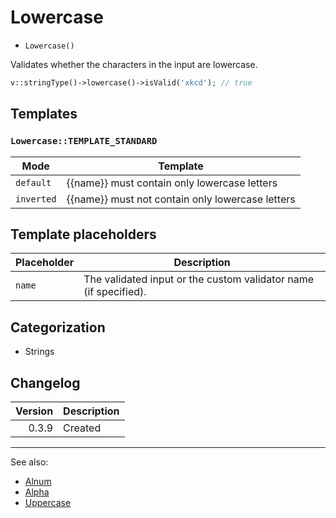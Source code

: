 # Lowercase

- `Lowercase()`

Validates whether the characters in the input are lowercase.

```php
v::stringType()->lowercase()->isValid('xkcd'); // true
```

## Templates

### `Lowercase::TEMPLATE_STANDARD`

| Mode       | Template                                         |
|------------|--------------------------------------------------|
| `default`  | {{name}} must contain only lowercase letters     |
| `inverted` | {{name}} must not contain only lowercase letters |

## Template placeholders

| Placeholder | Description                                                      |
|-------------|------------------------------------------------------------------|
| `name`      | The validated input or the custom validator name (if specified). |

## Categorization

- Strings

## Changelog

| Version | Description |
|--------:|-------------|
|   0.3.9 | Created     |

***
See also:

- [Alnum](Alnum.md)
- [Alpha](Alpha.md)
- [Uppercase](Uppercase.md)
